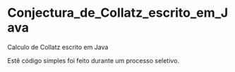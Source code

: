 # Conjectura_de_Collatz_escrito_em_Java
Calculo de Collatz escrito em Java

Estê código símples foi feito durante um processo seletivo.
